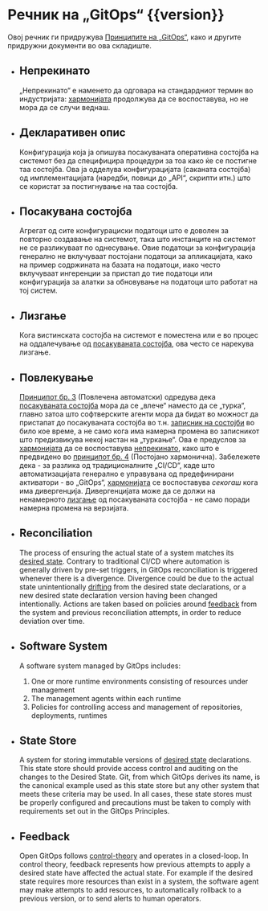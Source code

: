 # Речник на „GitOps“ {{version}}

Овој речник ги придружува [Принципите на „GitOps“](./PRINCIPLES_mk.md), како и другите придружни документи во ова складиште.

- ## Непрекинато

    „Непрекинато“ е наменето да одговара на стандардниот термин во индустријата: [хармонијата](#reconciliation) продолжува да се воспоставува, но не мора да се случи веднаш.

- ## Декларативен опис

    Конфигурација која ја опишува посакуваната оперативна состојба на системот без да специфицира процедури за тоа како ќе се постигне таа состојба. Ова ја одделува конфигурацијата (саканата состојба) од имплементацијата (наредби, повици до „API“, скрипти итн.) што се користат за постигнување на таа состојба.

- ## Посакувана состојба

    Агрегат од сите конфигурациски податоци што е доволен за повторно создавање на системот, така што инстанците на системот не се разликуваат по однесување.
    Овие податоци за конфигурација генерално не вклучуваат постојани податоци за апликацијата, како на пример содржината на базата на податоци, иако често вклучуваат ингеренции за пристап до тие податоци или конфигурација за алатки за обновување на податоци што работат на тој систем.

- ## Лизгање

    Кога вистинската состојба на системот е поместена или е во процес на оддалечување од [посакуваната состојба](#desired-state), ова често се нарекува лизгање.

- ## Повлекување

    [Принципот бр. 3](./PRINCIPLES_mk.md) (Повлечена автоматски) одредува дека [посакуваната состојба](#desired-state) мора да се „влече“ наместо да се „турка“, главно затоа што софтверските агенти мора да бидат во можност да пристапат до посакуваната состојба во т.н. [записник на состојби](#state-store) во било кое време, а не само кога има намерна промена во записникот што предизвикува некој настан на „туркање“.
    Ова е предуслов за [хармонијата](#reconciliation) да се воспоставува [непрекинато](#continuous), како што е предвидено во [принципот бр. 4](./PRINCIPLES_mk.md) (Постојано хармонична).
    Забележете дека - за разлика од традиционалните „CI/CD“, каде што автоматизацијата генерално е управувана од предефинирани активатори - во „GitOps“, [хармонијата](#reconciliation) се воспоставува _секогаш_ кога има дивергенција.
    Дивергенцијата може да се должи на ненамерното [лизгање](#drift) од посакуваната состојба - не само поради намерна промена на верзијата.

- ## Reconciliation

    The process of ensuring the actual state of a system matches its [desired state](#desired-state).
    Contrary to traditional CI/CD where automation is generally driven by pre-set triggers, in GitOps reconciliation is triggered whenever there is a divergence. Divergence could be due to the actual state unintentionally [drifting](#drift) from the desired state declarations, or a new desired state declaration version having been changed intentionally.
    Actions are taken based on policies around [feedback](./GLOSSARY.md#feedback) from the system and previous reconciliation attempts, in order to reduce deviation over time.

- ## Software System

    A software system managed by GitOps includes:

    1. One or more runtime environments consisting of resources under management
    2. The management agents within each runtime
    3. Policies for controlling access and management of repositories, deployments, runtimes

- ## State Store

    A system for storing immutable versions of [desired state](#desired-state) declarations.
    This state store should provide access control and auditing on the changes to the Desired State.
    Git, from which GitOps derives its name, is the canonical example used as this state store but any other system that meets these criteria may be used.
    In all cases, these state stores must be properly configured and precautions must be taken to comply with requirements set out in the GitOps Principles.

- ## Feedback

    Open GitOps follows [control-theory](https://en.wikipedia.org/wiki/Control_theory) and operates in a closed-loop. In control theory, feedback represents how previous attempts to apply a desired state have affected the actual state. For example if the desired state requires more resources than exist in a system, the software agent may make attempts to add resources, to automatically rollback to a previous version, or to send alerts to human operators.

